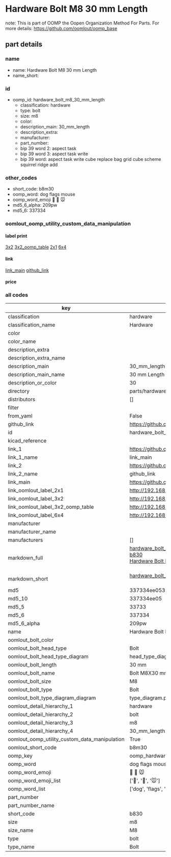 # Hardware Bolt M8 30 mm Length  

note: This is part of OOMP the Oopen Organization Method For Parts. For more details: https://github.com/oomlout/oomp_base

##  part details





### name
* name: Hardware Bolt M8 30 mm Length
* name_short: 
### id
* oomp_id: hardware_bolt_m8_30_mm_length
  * classification: hardware
  * type: bolt
  * size: m8
  * color: 
  * description_main: 30_mm_length
  * description_extra: 
  * manufacturer: 
  * part_number: 
  * bip 39 word 2: aspect task
  * bip 39 word 3: aspect task write
  * bip 39 word: aspect task write cube replace bag grid cube scheme squirrel ridge add

### other_codes
* short_code: b8m30
* oomp_word: dog flags mouse
* oomp_word_emoji :dog: :flags: :mouse:
* md5_6_alpha: 209pw
* md5_6: 337334






### oomlout_oomp_utility_custom_data_manipulation
#### label print
[3x2](http://192.168.1.245:1112/?label=oomp%20209pw)
[3x2_oomp_table](http://192.168.1.107:1112/?label=oomp%20209pw)
[2x1](http://192.168.1.242:1112/?label=oomp%20209pw)
[6x4](http://192.168.1.55:1112/?label=oomp%20209pw)    

#### link

[link_main](https://github.com/oomlout/oomlout_oomp_current_version_messy/tree/main/parts/hardware_bolt_m8_30_mm_length) [github_link](https://github.com/oomlout/oomlout_oomp_part_src/tree/main/parts/hardware_bolt_m8_30_mm_length)                             

#### price







### all codes 
| key | value |  
| --- | --- |  
| classification | hardware |  
| classification_name | Hardware |  
| color |  |  
| color_name |  |  
| description_extra |  |  
| description_extra_name |  |  
| description_main | 30_mm_length |  
| description_main_name | 30 mm Length |  
| description_or_color | 30 |  
| directory | parts/hardware_bolt_m8_30_mm_length |  
| distributors | [] |  
| filter |  |  
| from_yaml | False |  
| github_link | https://github.com/oomlout/oomlout_oomp_part_src/tree/main/parts/hardware_bolt_m8_30_mm_length |  
| id | hardware_bolt_m8_30_mm_length |  
| kicad_reference |  |  
| link_1 | https://github.com/oomlout/oomlout_oomp_current_version_messy/tree/main/parts/hardware_bolt_m8_30_mm_length |  
| link_1_name | link_main |  
| link_2 | https://github.com/oomlout/oomlout_oomp_part_src/tree/main/parts/hardware_bolt_m8_30_mm_length |  
| link_2_name | github_link |  
| link_main | https://github.com/oomlout/oomlout_oomp_current_version_messy/tree/main/parts/hardware_bolt_m8_30_mm_length |  
| link_oomlout_label_2x1 | http://192.168.1.242:1112/?label=oomp%20209pw |  
| link_oomlout_label_3x2 | http://192.168.1.245:1112/?label=oomp%20209pw |  
| link_oomlout_label_3x2_oomp_table | http://192.168.1.107:1112/?label=oomp%20209pw |  
| link_oomlout_label_6x4 | http://192.168.1.55:1112/?label=oomp%20209pw |  
| manufacturer |  |  
| manufacturer_name |  |  
| manufacturers | [] |  
| markdown_full | [hardware_bolt_m8_30_mm_length](https://github.com/oomlout/oomlout_oomp_current_version_messy/tree/main/parts/hardware_bolt_m8_30_mm_length)<br>[b830](https://github.com/oomlout/oomlout_oomp_current_version_messy/tree/main/parts/hardware_bolt_m8_30_mm_length)<br>[Hardware Bolt M8 30 Mm Length](https://github.com/oomlout/oomlout_oomp_current_version_messy/tree/main/parts/hardware_bolt_m8_30_mm_length)<br><br> |  
| markdown_short | [hardware_bolt_m8_30_mm_length](https://github.com/oomlout/oomlout_oomp_current_version_messy/tree/main/parts/hardware_bolt_m8_30_mm_length)<br><br> |  
| md5 | 337334ee05356ccc465b6357fd37806b |  
| md5_10 | 337334ee05 |  
| md5_5 | 33733 |  
| md5_6 | 337334 |  
| md5_6_alpha | 209pw |  
| name | Hardware Bolt M8 30 mm Length |  
| oomlout_bolt_color |  |  
| oomlout_bolt_head_type | Bolt |  
| oomlout_bolt_head_type_diagram | head_type_diagram.png |  
| oomlout_bolt_length | 30 mm |  
| oomlout_bolt_name | Bolt M8X30 mm  (Bolt) |  
| oomlout_bolt_size | M8 |  
| oomlout_bolt_type | Bolt |  
| oomlout_bolt_type_diagram_diagram | type_diagram.png |  
| oomlout_detail_hierarchy_1 | hardware |  
| oomlout_detail_hierarchy_2 | bolt |  
| oomlout_detail_hierarchy_3 | m8 |  
| oomlout_detail_hierarchy_4 | 30_mm_length |  
| oomlout_oomp_utility_custom_data_manipulation | True |  
| oomlout_short_code | b8m30 |  
| oomp_key | oomp_hardware_bolt_m8_30_mm_length |  
| oomp_word | dog flags mouse |  
| oomp_word_emoji | :dog: :flags: :mouse: |  
| oomp_word_emoji_list | [':dog:', ':flags:', ':mouse:'] |  
| oomp_word_list | ['dog', 'flags', 'mouse'] |  
| part_number |  |  
| part_number_name |  |  
| short_code | b830 |  
| size | m8 |  
| size_name | M8 |  
| type | bolt |  
| type_name | Bolt |  
